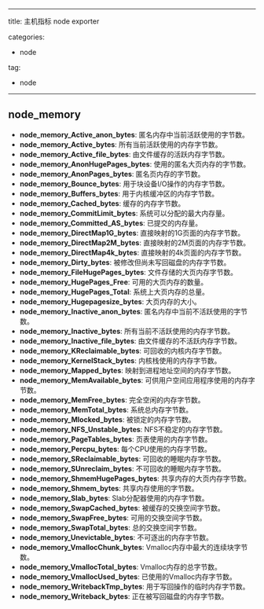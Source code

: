 
---
title: 主机指标 node exporter

categories:
- node

tag:
- node

---

## node_memory
* **node_memory_Active_anon_bytes**: 匿名内存中当前活跃使用的字节数。
* **node_memory_Active_bytes**: 所有当前活跃使用的内存字节数。
* **node_memory_Active_file_bytes**: 由文件缓存的活跃内存字节数。
* **node_memory_AnonHugePages_bytes**: 使用的匿名大页内存的字节数。
* **node_memory_AnonPages_bytes**: 匿名页内存的字节数。
* **node_memory_Bounce_bytes**: 用于块设备I/O操作的内存字节数。
* **node_memory_Buffers_bytes**: 用于内核缓冲区的内存字节数。
* **node_memory_Cached_bytes**: 缓存的内存字节数。
* **node_memory_CommitLimit_bytes**: 系统可以分配的最大内存量。
* **node_memory_Committed_AS_bytes**: 已提交的内存量。
* **node_memory_DirectMap1G_bytes**: 直接映射的1G页面的内存字节数。
* **node_memory_DirectMap2M_bytes**: 直接映射的2M页面的内存字节数。
* **node_memory_DirectMap4k_bytes**: 直接映射的4k页面的内存字节数。
* **node_memory_Dirty_bytes**: 被修改但尚未写回磁盘的内存字节数。
* **node_memory_FileHugePages_bytes**: 文件存储的大页内存字节数。
* **node_memory_HugePages_Free**: 可用的大页内存的数量。
* **node_memory_HugePages_Total**: 系统上大页内存的总量。
* **node_memory_Hugepagesize_bytes**: 大页内存的大小。
* **node_memory_Inactive_anon_bytes**: 匿名内存中当前不活跃使用的字节数。
* **node_memory_Inactive_bytes**: 所有当前不活跃使用的内存字节数。
* **node_memory_Inactive_file_bytes**: 由文件缓存的不活跃内存字节数。
* **node_memory_KReclaimable_bytes**: 可回收的内核内存字节数。
* **node_memory_KernelStack_bytes**: 内核栈使用的内存字节数。
* **node_memory_Mapped_bytes**: 映射到进程地址空间的内存字节数。
* **node_memory_MemAvailable_bytes**: 可供用户空间应用程序使用的内存字节数。
* **node_memory_MemFree_bytes**: 完全空闲的内存字节数。
* **node_memory_MemTotal_bytes**: 系统总内存字节数。
* **node_memory_Mlocked_bytes**: 被锁定的内存字节数。
* **node_memory_NFS_Unstable_bytes**: NFS不稳定的内存字节数。
* **node_memory_PageTables_bytes**: 页表使用的内存字节数。
* **node_memory_Percpu_bytes**: 每个CPU使用的内存字节数。
* **node_memory_SReclaimable_bytes**: 可回收的睡眠内存字节数。
* **node_memory_SUnreclaim_bytes**: 不可回收的睡眠内存字节数。
* **node_memory_ShmemHugePages_bytes**: 共享内存的大页内存字节数。
* **node_memory_Shmem_bytes**: 共享内存使用的字节数。
* **node_memory_Slab_bytes**: Slab分配器使用的内存字节数。
* **node_memory_SwapCached_bytes**: 被缓存的交换空间字节数。
* **node_memory_SwapFree_bytes**: 可用的交换空间字节数。
* **node_memory_SwapTotal_bytes**: 总的交换空间字节数。
* **node_memory_Unevictable_bytes**: 不可逐出的内存字节数。
* **node_memory_VmallocChunk_bytes**: Vmalloc内存中最大的连续块字节数。
* **node_memory_VmallocTotal_bytes**: Vmalloc内存的总字节数。
* **node_memory_VmallocUsed_bytes**: 已使用的Vmalloc内存字节数。
* **node_memory_WritebackTmp_bytes**: 用于写回操作的临时内存字节数。
* **node_memory_Writeback_bytes**: 正在被写回磁盘的内存字节数。